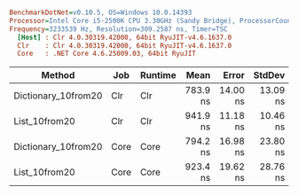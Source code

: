 ``` ini

BenchmarkDotNet=v0.10.5, OS=Windows 10.0.14393
Processor=Intel Core i5-2500K CPU 3.30GHz (Sandy Bridge), ProcessorCount=4
Frequency=3233539 Hz, Resolution=309.2587 ns, Timer=TSC
  [Host] : Clr 4.0.30319.42000, 64bit RyuJIT-v4.6.1637.0
  Clr    : Clr 4.0.30319.42000, 64bit RyuJIT-v4.6.1637.0
  Core   : .NET Core 4.6.25009.03, 64bit RyuJIT


```
 |              Method |  Job | Runtime |     Mean |    Error |   StdDev |      Min |      Max |   Median | Rank |  Gen 0 | Allocated |
 |-------------------- |----- |-------- |---------:|---------:|---------:|---------:|---------:|---------:|-----:|-------:|----------:|
 | Dictionary_10from20 |  Clr |     Clr | 783.9 ns | 14.00 ns | 13.09 ns | 755.9 ns | 807.6 ns | 783.6 ns |    1 | 0.3030 |     992 B |
 |       List_10from20 |  Clr |     Clr | 941.9 ns | 11.18 ns | 10.46 ns | 923.0 ns | 962.0 ns | 944.8 ns |    3 | 0.6545 |    2096 B |
 | Dictionary_10from20 | Core |    Core | 794.2 ns | 16.98 ns | 23.80 ns | 761.2 ns | 852.5 ns | 794.0 ns |    1 | 0.3030 |     989 B |
 |       List_10from20 | Core |    Core | 923.4 ns | 19.62 ns | 28.76 ns | 883.5 ns | 997.0 ns | 920.8 ns |    2 | 0.6535 |    2090 B |
